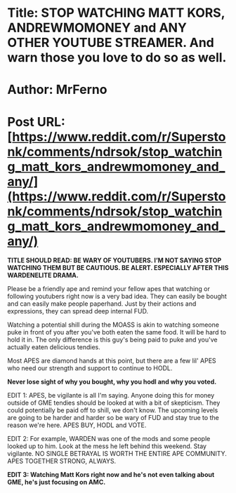 # Title: STOP WATCHING MATT KORS, ANDREWMOMONEY and ANY OTHER YOUTUBE STREAMER. And warn those you love to do so as well.
# Author: MrFerno
# Post URL: [https://www.reddit.com/r/Superstonk/comments/ndrsok/stop_watching_matt_kors_andrewmomoney_and_any/](https://www.reddit.com/r/Superstonk/comments/ndrsok/stop_watching_matt_kors_andrewmomoney_and_any/)


**TITLE SHOULD READ: BE WARY OF YOUTUBERS. I’M NOT SAYING STOP WATCHING THEM BUT BE CAUTIOUS. BE ALERT. ESPECIALLY AFTER THIS WARDENELITE DRAMA.**

Please be a friendly ape and remind your fellow apes that watching or following youtubers right now is a very bad idea. They can easily be bought and can easily make people paperhand. Just by their actions and expressions, they can spread deep internal FUD.

Watching a potential shill during the MOASS is akin to watching someone puke in front of you after you've both eaten the same food. It will be hard to hold it in. The only difference is this guy's being paid to puke and you've actually eaten delicious tendies.

Most APES are diamond hands at this point, but there are a few lil' APES who need our strength and support to continue to HODL.

**Never lose sight of why you bought, why you hodl and why you voted.**

EDIT 1: APES, be vigilante is all I'm saying. Anyone doing this for money outside of GME tendies should be looked at with a bit of skepticism. They could potentially be paid off to shill, we don't know. The upcoming levels are going to be harder and harder so be wary of FUD and stay true to the reason we're here. APES BUY, HODL and VOTE.

EDIT 2: For example, WARDEN was one of the mods and some people looked up to him. Look at the mess he left behind this weekend. Stay vigilante. NO SINGLE BETRAYAL IS WORTH THE ENTIRE APE COMMUNITY. APES TOGETHER STRONG, ALWAYS.

**EDIT 3: Watching Matt Kors right now and he's not even talking about GME, he's just focusing on AMC.** 